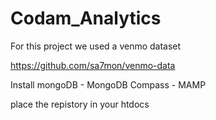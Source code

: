# Codam_Analytics

For this project we used a venmo dataset

https://github.com/sa7mon/venmo-data

Install mongoDB - MongoDB Compass - MAMP

place the repistory in your htdocs
